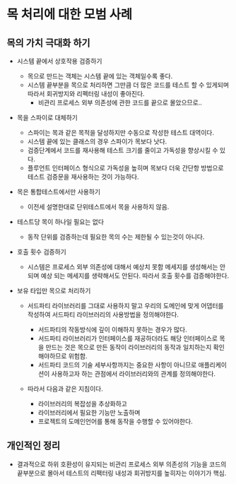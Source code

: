 # 목 처리에 대한 모범 사례
## 목의 가치 극대화 하기

- 시스템 끝에서 상호작용 검증하기
  - 목으로 만드는 객체는 시스템 끝에 있는 객체일수록 좋다.
  - 시스템 끝부분을 목으로 처리하면 그만큼 더 많은 코드를 테스트 할 수 있게되며 따라서 회귀방지와 리펙터링 내성이 좋아진다.
    - 비관리 프로세스 외부 의존성에 관한 코드를 끝으로 몰았으므로..
- 목을 스파이로 대체하기
  - 스파이는 목과 같은 목적을 달성하지만 수동으로 작성한 테스트 대역이다.
  - 시스템 끝에 있는 클래스의 경우 스파이가 목보다 낫다.
  - 검증단계에서 코드를 재사용해 테스트 크기를 줄이고 가독성을 향상시킬 수 있다.
  - 플루언트 인터페이스 형식으로 가독성을 높히며 목보다 더욱 간단항 방법으로 테스트 검증문을 재사용하는 것이 가능하다.

- 목은 통합테스트에서만 사용하기
  - 이전세 설명한대로 단위테스트에서 목을 사용하지 않음.
- 테스트당 목이 하나일 필요는 없다
  - 동작 단위를 검증하는데 필요한 목의 수는 제한될 수 있는것이 아니다.
- 호출 횟수 검증하기
  - 시스템은 프로세스 외부 의존성에 대해서 예상치 못함 메세지를 생성해서는 안되며 예상 되는 메세지를 생략해서도 안된다. 따라서 호출 횟수를 검증해야한다.
- 보유 타입만 목으로 처리하기
  - 서드파티 라이브러리를 그대로 사용하지 말고 우리의 도메인에 맞게 어뎁터를 작성하여 서드파티 라이브러리의 사용방법을 정의해야한다.
    - 서드파티의 작동방식에 깊이 이해하지 못하는 경우가 많다.
    - 서드파티 라이브러리가 인터페이스를 재공하더라도 해당 인터페이스로 목을 만드는 것은 목으로 만든 동작이 라이브러리의 동작과 일치하는지 확인해야하므로 위험함.
    - 서드파티 코드의 기술 세부사항까지는 중요한 사항이 아니므로 애플리케이션이 사용하고자 하는 관점에서 라이브러리와의 관계를 정의해야한다.

   - 따라서 다음과 같은 지침이다.
     - 라이브러리의 복잡성을 추상화하고
     - 라이브러리에서 필요한 기능만 노출하며
     - 프로젝트의 도메인언어를 통해 동작을 수행할 수 있어야한다.

## 개인적인 정리
 - 결과적으로 하위 호환성이 유지되는 비관리 프로세스 외부 의존성의 기능을 코드의 끝부분으로 몰아서 테스트의 리팩터링 내성과 회귀방지를 높히자는 이야기가 핵심.
